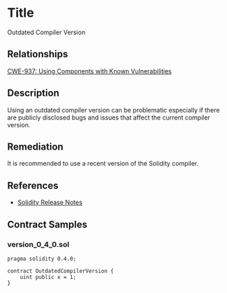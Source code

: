 # Title 
Outdated Compiler Version

## Relationships
[CWE-937: Using Components with Known Vulnerabilities](http://cwe.mitre.org/data/definitions/937.html)

## Description 

Using an outdated compiler version can be problematic especially if there are publicly disclosed bugs and issues that affect the current compiler version.

## Remediation

It is recommended to use a recent version of the Solidity compiler.  

## References 
- [Solidity Release Notes](https://github.com/ethereum/solidity/releases)

## Contract Samples
### version_0_4_0.sol
```
pragma solidity 0.4.0;

contract OutdatedCompilerVersion {
    uint public x = 1;
}

```

